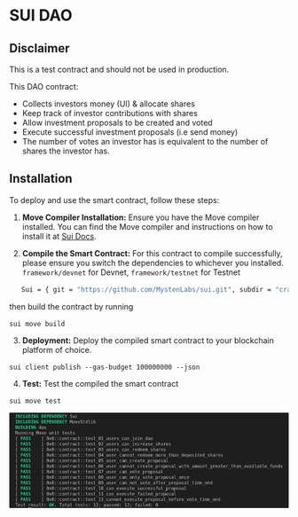 # SUI DAO

## Disclaimer

This is a test contract and should not be used in production.

This DAO contract:

- Collects investors money (UI) & allocate shares
- Keep track of investor contributions with shares
- Allow investment proposals to be created and voted
- Execute successful investment proposals (i.e send money)
- The number of votes an investor has is equivalent to the number of shares the investor has.

## Installation

To deploy and use the smart contract, follow these steps:

1. **Move Compiler Installation:**
   Ensure you have the Move compiler installed. You can find the Move compiler and instructions on how to install it at [Sui Docs](https://docs.sui.io/).

2. **Compile the Smart Contract:**
   For this contract to compile successfully, please ensure you switch the dependencies to whichever you installed. 
`framework/devnet` for Devnet, `framework/testnet` for Testnet

```bash
   Sui = { git = "https://github.com/MystenLabs/sui.git", subdir = "crates/sui-framework/packages/sui-framework", rev = "framework/devnet" }
```

then build the contract by running

```
sui move build
```

3. **Deployment:**
   Deploy the compiled smart contract to your blockchain platform of choice.

```
sui client publish --gas-budget 100000000 --json
```

4. **Test:**
   Test the compiled the smart contract
   
```
sui move test
```
   
   ![test](./assets//img/test.png)
